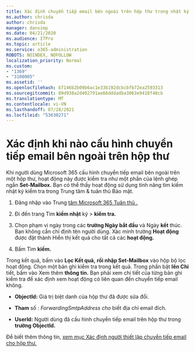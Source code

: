 ```yaml
---
title: Xác định chuyển tiếp email bên ngoài trên hộp thư trong nhật ký kiểm tra
ms.author: chrisda
author: chrisda
manager: dansimp
ms.date: 04/21/2020
ms.audience: ITPro
ms.topic: article
ms.service: o365-administration
ROBOTS: NOINDEX, NOFOLLOW
localization_priority: Normal
ms.custom:
- "1369"
- "3100005"
ms.assetid: ''
ms.openlocfilehash: b7146b2b09b6ac1e33b192dcbcbfb72ea2593313
ms.sourcegitcommit: 89d938a2d402791ae66dddadba3063e9418f48cb
ms.translationtype: MT
ms.contentlocale: vi-VN
ms.lasthandoff: 07/28/2021
ms.locfileid: "53630271"
---
```

# <a name="identify-when-external-email-forwarding-is-configured-on-mailboxes"></a>Xác định khi nào cấu hình chuyển tiếp email bên ngoài trên hộp thư

Khi người dùng Microsoft 365 cấu hình chuyển tiếp email bên ngoài trên một hộp thư, hoạt động này được kiểm tra như một phần của lệnh ghép ngắn **Set-Mailbox.** Bạn có thể thấy hoạt động sử dụng tính năng tìm kiếm nhật ký kiểm tra trong Trung tâm & tuân thủ Bảo mật.

1. Đăng nhập vào Trung [tâm Microsoft 365 Tuân thủ .](https://protection.office.com/)

2. Đi đến trang Tìm **kiếm nhật** ký  >  **kiểm tra.**

3. Chọn phạm vi ngày trong các **trường Ngày bắt đầu** và Ngày **kết** thúc. Bạn không cần chỉ định tên người dùng. Xác minh trường **Hoạt động** được đặt thành Hiển thị kết quả cho tất cả các **hoạt động.**

4. Bấm Tìm **kiếm.**

Trong kết quả, bấm vào **Lọc Kết quả,** **rồi nhập Set-Mailbox** vào hộp bộ lọc hoạt động. Chọn một bản ghi kiểm tra trong kết quả. Trong phần bật **lên Chi** tiết, bấm vào Xem thêm **thông tin.** Bạn phải xem chi tiết của từng bản ghi kiểm tra để xác định xem hoạt động có liên quan đến chuyển tiếp email không.

- **ObjectId:** Giá trị biệt danh của hộp thư đã được sửa đổi.

- **Tham** số : _ForwardingSmtpAddress cho_ biết địa chỉ email đích.

- **UserId:** Người dùng đã cấu hình chuyển tiếp email trên hộp thư trong **trường ObjectId.**

Để biết thêm thông tin, [xem mục Xác định người thiết lập chuyển tiếp email cho hộp thư.](/microsoft-365/compliance/auditing-troubleshooting-scenarios#determine-who-set-up-email-forwarding-for-a-mailbox)
